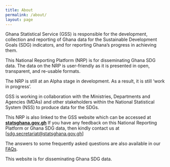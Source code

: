 ```yaml
---
title: About
permalink: /about/
layout: page
---
```


Ghana Statistical Service (GSS) is responsible for the development, collection and reporting of Ghana data for the Sustainable Development Goals (SDG) indicators, and for reporting Ghana’s progress in achieving them.

This National Reporting Platform (NRP) is for disseminating Ghana SDG data. The data on the NRP is user-friendly as it is presented in open, transparent, and re-usable formats. 

The NRP is still at an Alpha stage in development. As a result, it is still ‘work in progress’. 

GSS is working in collaboration with the Ministries, Departments and Agencies (MDAs) and other stakeholders within the National Statistical System (NSS) to produce data for the SDGs.

This NRP is also linked to the GSS website which can be accessed at **[statsghana.gov.gh](http://statsghana.gov.gh)**
If you have any feedback on this National Reporting Platform or Ghana SDG data, then kindly contact us at [sdg.secretariat@statsghana.gov.gh] 

The answers to some frequently asked questions are also available in our [FAQs](https://sustainabledevelopment-ghana.github.io/sdg-indicators/faq/).

This website is for disseminating Ghana SDG data.
